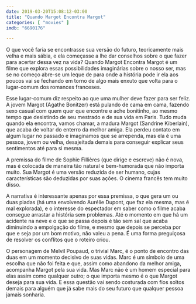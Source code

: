 ```yaml
---
date: 2019-03-20T15:08:12-03:00
title: "Quando Margot Encontra Margot"
categories: [ "movies" ]
imdb: "6690176"

---
```

O que você faria se encontrasse sua versão do futuro, teoricamente mais velha e mais sábia, e ela começasse a lhe dar conselhos sobre o que fazer para acertar dessa vez na vida? Quando Margot Encontra Margot é um filme que explora essas possibilidades imaginárias sobre o nosso ser, mas se no começo abre-se um leque de para onde a história pode ir ela aos poucos vai se fechando em torno de algo mais enxuto que volta para o lugar-comum dos romances franceses.

Esse lugar-comum diz respeito ao que uma mulher deve fazer para ser feliz. A jovem Margot (Agathe Bonitzer) está pulando de cama em cama, fazendo sexo casual com quem quer que encontre e ache bonitinho, ao mesmo tempo que desistindo de seu mestrado e de sua vida em Paris. Tudo muda quando ela encontra, vamos chamar, a madura Margot (Sandrine Kiberlain), que acaba de voltar do enterro da melhor amiga. Ela perdeu contato em algum lugar no passado e imaginamos que se arrependa, mas ela é uma pessoa, jovem ou velha, desajeitada demais para conseguir explicar seus sentimentos até para si mesma.

A premissa do filme de Sophie Fillières (que dirige e escreve) não é nova, mas é colocada de maneira tão natural e bem-humorada que não importa muito. Sua Margot é uma versão reduzida de ser humano, cujas características são deduzidas por suas ações. O cinema francês tem muito disso.

A narrativa é interessante apenas por essa premissa, o que gera um ou duas piadas (há uma envolvendo Aurélie Dupont, que faz ela mesma, mas é mal explorada), e o interesse do espectador em saber como o filme acaba consegue arrastar a história sem problemas. Até o momento em que há um acidente na neve e o que se passa depois é tão sem sal que acaba diminuindo a empolgação do filme, e mesmo que depois se perceba por que e seja por um bom motivo, não valeu a pena. É uma forma preguiçosa de resolver os conflitos que o roteiro criou.

O personagem de Melvil Poupaud, o trivial Marc, é o ponto de encontro das duas em um momento decisivo de suas vidas. Marc é um símbolo de uma escolha que não foi feita e que, assim como abandono da melhor amiga, acompanha Margot pela sua vida. Mas Marc não é um homem especial para elas assim como qualquer outro; o que importa mesmo é o que Margot deseja para sua vida. E essa questão vai sendo costurada com fios soltos demais para alguém que já sabe mais do seu futuro que qualquer pessoa jamais sonharia.
